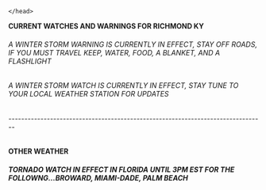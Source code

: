 <!DOCKTYPE html>
<html>
  <head>
    
    </head>
<body>
  
<b>CURRENT WATCHES AND WARNINGS FOR RICHMOND KY</b>
<h6>A WINTER STORM WARNING IS CURRENTLY IN EFFECT, STAY OFF ROADS, IF YOU MUST TRAVEL KEEP, WATER, FOOD, A BLANKET, AND A FLASHLIGHT<h6>
<h6>A WINTER STORM WATCH IS CURRENTLY IN EFFECT, STAY TUNE TO YOUR LOCAL WEATHER STATION FOR UPDATES<h6>
  
  <h6>--------------------------------------------------------------------------------</h6>
  <h4>OTHER WEATHER</h4>
  <h5>TORNADO WATCH IN EFFECT IN FLORIDA UNTIL 3PM EST FOR THE FOLLOWNG...BROWARD, MIAMI-DADE, PALM BEACH</h5>
